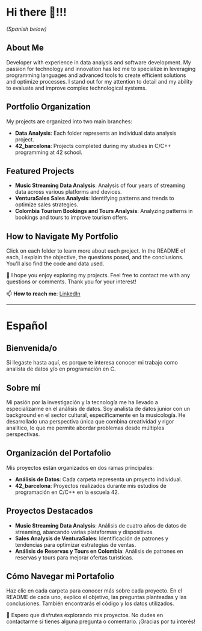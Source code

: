 # Hi there 👋!!!
*(Spanish below)*

## **About Me**
Developer with experience in data analysis and software development. My passion for technology and innovation has led me to specialize in leveraging programming languages and advanced tools to create efficient solutions and optimize processes. I stand out for my attention to detail and my ability to evaluate and improve complex technological systems.

## **Portfolio Organization**
My projects are organized into two main branches:

- **Data Analysis**: Each folder represents an individual data analysis project.  
- **42_barcelona**: Projects completed during my studies in C/C++ programming at 42 school.

## **Featured Projects**
- **Music Streaming Data Analysis**: Analysis of four years of streaming data across various platforms and devices.  
- **VenturaSales Sales Analysis**: Identifying patterns and trends to optimize sales strategies.  
- **Colombia Tourism Bookings and Tours Analysis**: Analyzing patterns in bookings and tours to improve tourism offers.

## **How to Navigate My Portfolio**
Click on each folder to learn more about each project. In the README of each, I explain the objective, the questions posed, and the conclusions. You'll also find the code and data used.

💬 I hope you enjoy exploring my projects. Feel free to contact me with any questions or comments. Thank you for your interest!

📫 **How to reach me**: [LinkedIn](https://www.linkedin.com/in/arlintv/)

---

# Español

## **Bienvenida/o**
Si llegaste hasta aquí, es porque te interesa conocer mi trabajo como analista de datos y/o en programación en C.

## **Sobre mí**
Mi pasión por la investigación y la tecnología me ha llevado a especializarme en el análisis de datos. Soy analista de datos junior con un background en el sector cultural, específicamente en la musicología. He desarrollado una perspectiva única que combina creatividad y rigor analítico, lo que me permite abordar problemas desde múltiples perspectivas.

## **Organización del Portafolio**
Mis proyectos están organizados en dos ramas principales:

- **Análisis de Datos**: Cada carpeta representa un proyecto individual.  
- **42_barcelona**: Proyectos realizados durante mis estudios de programación en C/C++ en la escuela 42.

## **Proyectos Destacados**
- **Music Streaming Data Analysis**: Análisis de cuatro años de datos de streaming, abarcando varias plataformas y dispositivos.  
- **Sales Analysis de VenturaSales**: Identificación de patrones y tendencias para optimizar estrategias de ventas.  
- **Análisis de Reservas y Tours en Colombia**: Análisis de patrones en reservas y tours para mejorar ofertas turísticas.

## **Cómo Navegar mi Portafolio**
Haz clic en cada carpeta para conocer más sobre cada proyecto. En el README de cada uno, explico el objetivo, las preguntas planteadas y las conclusiones. También encontrarás el código y los datos utilizados.

💬 Espero que disfrutes explorando mis proyectos. No dudes en contactarme si tienes alguna pregunta o comentario. ¡Gracias por tu interés!
